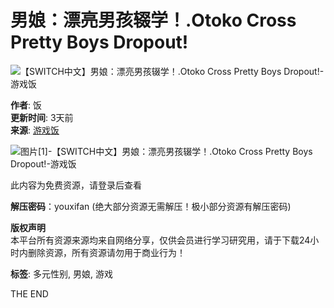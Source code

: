 # 男娘：漂亮男孩辍学！.Otoko Cross Pretty Boys Dropout!

![【SWITCH中文】男娘：漂亮男孩辍学！.Otoko Cross Pretty Boys Dropout!-游戏饭](https://gamefana.com/wp-content/uploads/04091953928.jpg)

**作者**: 饭  
**更新时间**: 3天前  
**来源**: [游戏饭](https://www.gamefana.com/2023/09/07/%e3%80%90switch%e4%b8%ad%e6%96%87%e3%80%91%e7%94%b7%e5%a8%98%ef%bc%9a%e6%bc%82%e4%ba%ae%e7%94%b7%e5%ad%a9%e8%be%8d%e5%ad%a6%ef%bc%81-otoko-cross-pretty-boys-dropout/)  

![图片[1]-【SWITCH中文】男娘：漂亮男孩辍学！.Otoko Cross Pretty Boys Dropout!-游戏饭](https://gamefana.com/wp-content/uploads/04091953928.jpg)

此内容为免费资源，请登录后查看

**解压密码**：youxifan (绝大部分资源无需解压！极小部分资源有解压密码)

**版权声明**  
本平台所有资源来源均来自网络分享，仅供会员进行学习研究用，请于下载24小时内删除资源，所有资源请勿用于商业行为！

**标签**: 多元性别, 男娘, 游戏  

THE END